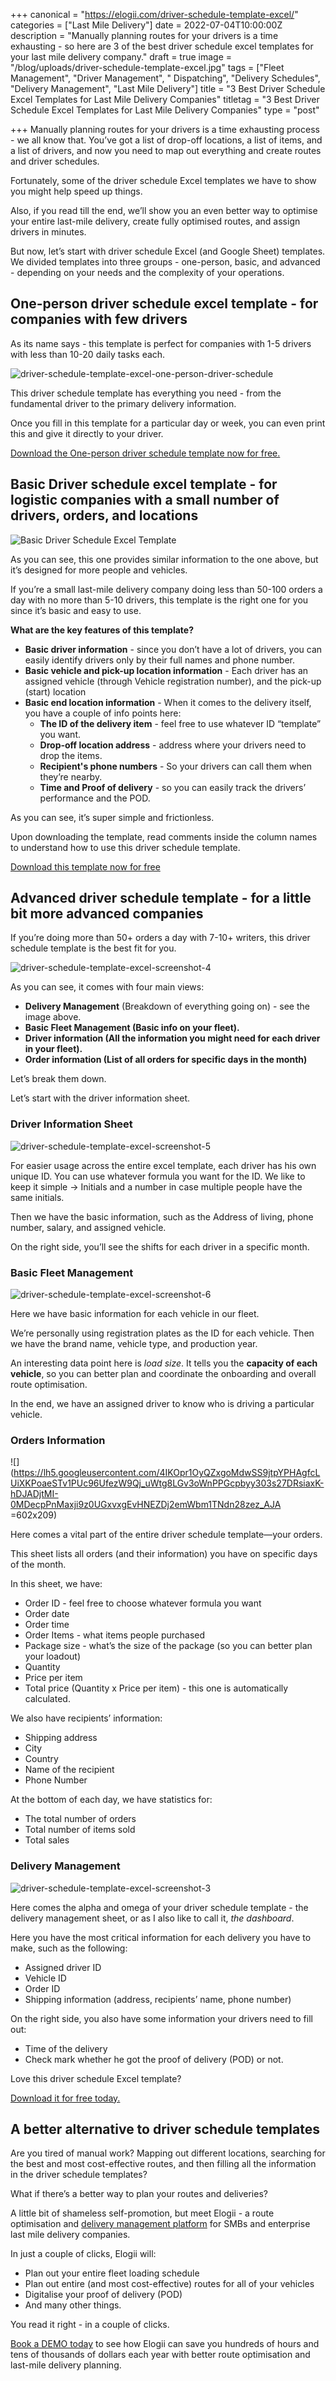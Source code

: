 +++
canonical = "https://elogii.com/driver-schedule-template-excel/"
categories = ["Last Mile Delivery"]
date = 2022-07-04T10:00:00Z
description = "Manually planning routes for your drivers is a time exhausting - so here are 3 of the best driver schedule excel templates for your last mile delivery company."
draft = true
image = "/blog/uploads/driver-schedule-template-excel.jpg"
tags = ["Fleet Management", "Driver Management", "  Dispatching", "Delivery Schedules", "Delivery Management", "Last Mile Delivery"]
title = "3 Best Driver Schedule Excel Templates for Last Mile Delivery Companies"
titletag = "3 Best Driver Schedule Excel Templates for Last Mile Delivery Companies"
type = "post"

+++
Manually planning routes for your drivers is a time exhausting process - we all know that. You’ve got a list of drop-off locations, a list of items, and a list of drivers, and now you need to map out everything and create routes and driver schedules.

Fortunately, some of the driver schedule Excel templates we have to show you might help speed up things.

Also, if you read till the end, we’ll show you an even better way to optimise your entire last-mile delivery, create fully optimised routes, and assign drivers in minutes.

But now, let’s start with driver schedule Excel (and Google Sheet) templates. We divided templates into three groups - one-person, basic, and advanced - depending on your needs and the complexity of your operations.

## One-person driver schedule excel template - for companies with few drivers

As its name says - this template is perfect for companies with 1-5 drivers with less than 10-20 daily tasks each.

![driver-schedule-template-excel-one-person-driver-schedule](/blog/uploads/driver-schedule-template-excel-one-person-driver-schedule.png "driver-schedule-template-excel-one-person-driver-schedule")

This driver schedule template has everything you need - from the fundamental driver to the primary delivery information.

Once you fill in this template for a particular day or week, you can even print this and give it directly to your driver.

[Download the One-person driver schedule template now for free.](https://docs.google.com/spreadsheets/d/1Lt6O4fyerNeJudLDXIg72Rs26Vo7CjZLP8g19aRnV7s/edit?usp=sharing)

## Basic Driver schedule excel template - for logistic companies with a small number of drivers, orders, and locations

![Basic Driver Schedule Excel Template](/blog/uploads/basic-driver-schedule-excel-template.png "Basic Driver Schedule Excel Template")

As you can see, this one provides similar information to the one above, but it’s designed for more people and vehicles.

If you’re a small last-mile delivery company doing less than 50-100 orders a day with no more than 5-10 drivers, this template is the right one for you since it’s basic and easy to use.

**What are the key features of this template?**

* **Basic driver information** - since you don’t have a lot of drivers, you can easily identify drivers only by their full names and phone number.
* **Basic vehicle and pick-up location information** - Each driver has an assigned vehicle (through Vehicle registration number), and the pick-up (start) location
* **Basic end location information** - When it comes to the delivery itself, you have a couple of info points here:
  * **The ID of the delivery item** - feel free to use whatever ID “template” you want.
  * **Drop-off location address** - address where your drivers need to drop the items.
  * **Recipient's phone numbers** - So your drivers can call them when they’re nearby.
  * **Time and Proof of delivery** - so you can easily track the drivers’ performance and the POD.

As you can see, it’s super simple and frictionless.

Upon downloading the template, read comments inside the column names to understand how to use this driver schedule template.

[Download this template now for free](https://docs.google.com/spreadsheets/d/1gws44ysb1NA9PxjfU0JmIrrBsOA8igl91x3KximJWq0/edit?usp=sharing)

## Advanced driver schedule template - for a little bit more advanced companies

If you’re doing more than 50+ orders a day with 7-10+ writers, this driver schedule template is the best fit for you.

![driver-schedule-template-excel-screenshot-4](/blog/uploads/driver-schedule-template-excel-screenshot-4.png "driver-schedule-template-excel-screenshot-4")

As you can see, it comes with four main views:

* **Delivery Management** (Breakdown of everything going on) - see the image above.
* **Basic Fleet Management (Basic info on your fleet).**
* **Driver information (All the information you might need for each driver in your fleet).**
* **Order information (List of all orders for specific days in the month)**

Let’s break them down.

Let’s start with the driver information sheet.

### Driver Information Sheet

![driver-schedule-template-excel-screenshot-5](/blog/uploads/driver-schedule-template-excel-screenshot-1.png "driver-schedule-template-excel-screenshot-5")

For easier usage across the entire excel template, each driver has his own unique ID. You can use whatever formula you want for the ID. We like to keep it simple -> Initials and a number in case multiple people have the same initials.

Then we have the basic information, such as the Address of living, phone number, salary, and assigned vehicle.

On the right side, you’ll see the shifts for each driver in a specific month.

### Basic Fleet Management

![driver-schedule-template-excel-screenshot-6](/blog/uploads/driver-schedule-template-excel-screenshot-6.png "driver-schedule-template-excel-screenshot-6")

Here we have basic information for each vehicle in our fleet.

We’re personally using registration plates as the ID for each vehicle. Then we have the brand name, vehicle type, and production year.

An interesting data point here is _load size_. It tells you the **capacity of each vehicle**, so you can better plan and coordinate the onboarding and overall route optimisation.

In the end, we have an assigned driver to know who is driving a particular vehicle.

### Orders Information

![](https://lh5.googleusercontent.com/4IKOpr1OyQZxgoMdwSS9jtpYPHAgfcLUiXKPoaeSTv1PUc96UfezW9Qj_uWtg8LGv3oWnPPGcpbyy303s27DRsiaxK-hDJADjtMI-0MDecpPnMaxji9z0UGxvxgEvHNEZDj2emWbm1TNdn28zez_AJA =602x209)

Here comes a vital part of the entire driver schedule template—your orders.

This sheet lists all orders (and their information) you have on specific days of the month.

In this sheet, we have:

* Order ID - feel free to choose whatever formula you want
* Order date
* Order time
* Order Items - what items people purchased
* Package size - what’s the size of the package (so you can better plan your loadout)
* Quantity
* Price per item
* Total price (Quantity x Price per item) - this one is automatically calculated.

We also have recipients’ information:

* Shipping address
* City
* Country
* Name of the recipient
* Phone Number

At the bottom of each day, we have statistics for:

* The total number of orders
* Total number of items sold
* Total sales

### Delivery Management

![driver-schedule-template-excel-screenshot-3](/blog/uploads/driver-schedule-template-excel-screenshot-3.png "driver-schedule-template-excel-screenshot-3")

Here comes the alpha and omega of your driver schedule template - the delivery management sheet, or as I also like to call it, _the dashboard_.

Here you have the most critical information for each delivery you have to make, such as the following:

* Assigned driver ID
* Vehicle ID
* Order ID
* Shipping information (address, recipients’ name, phone number)

On the right side, you also have some information your drivers need to fill out:

* Time of the delivery
* Check mark whether he got the proof of delivery (POD) or not.

Love this driver schedule Excel template?

[Download it for free today.](https://docs.google.com/spreadsheets/d/1LYK8acNW6OYRcs95o8GhbY2rZ1y6WwKAh9lYAmImuco/edit?usp=sharing)

## A better alternative to driver schedule templates

Are you tired of manual work? Mapping out different locations, searching for the best and most cost-effective routes, and then filling all the information in the driver schedule templates?

What if there’s a better way to plan your routes and deliveries?

A little bit of shameless self-promotion, but meet Elogii - a route optimisation and [delivery management platform](https://elogii.com/) for SMBs and enterprise last mile delivery companies.

In just a couple of clicks, Elogii will:

* Plan out your entire fleet loading schedule
* Plan out entire (and most cost-effective) routes for all of your vehicles
* Digitalise your proof of delivery (POD)
* And many other things.

You read it right - in a couple of clicks.

[Book a DEMO today](https://elogii.com/book-demo) to see how Elogii can save you hundreds of hours and tens of thousands of dollars each year with better route optimisation and last-mile delivery planning.